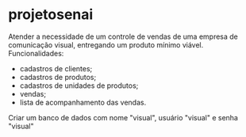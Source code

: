 # projetosenai

Atender a necessidade de um controle de vendas de uma empresa de comunicação visual, entregando um produto mínimo viável.
Funcionalidades:
 * cadastros de clientes;
 * cadastros de produtos;
 * cadastros de unidades de produtos;
 * vendas;
 * lista de acompanhamento das vendas.

 
Criar um banco de dados com nome "visual", usuário "visual" e senha "visual"
